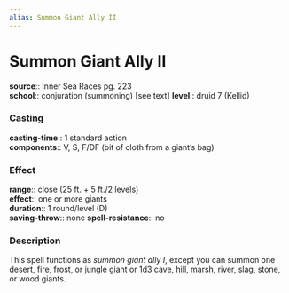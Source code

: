 ```yaml
---
alias: Summon Giant Ally II
---
```


# Summon Giant Ally II 

**source**:: Inner Sea Races pg. 223  
**school**:: conjuration (summoning) \[see text\]
**level**:: druid 7 (Kellid)

### Casting 

**casting-time**:: 1 standard action  
**components**:: V, S, F/DF (bit of cloth from a giant’s bag)

### Effect 

**range**:: close (25 ft. + 5 ft./2 levels)  
**effect**:: one or more giants  
**duration**:: 1 round/level (D)  
**saving-throw**:: none
**spell-resistance**:: no

### Description 

This spell functions as *summon giant ally I*, except you can summon one desert, fire, frost, or jungle giant or 1d3 cave, hill, marsh, river, slag, stone, or wood giants.

